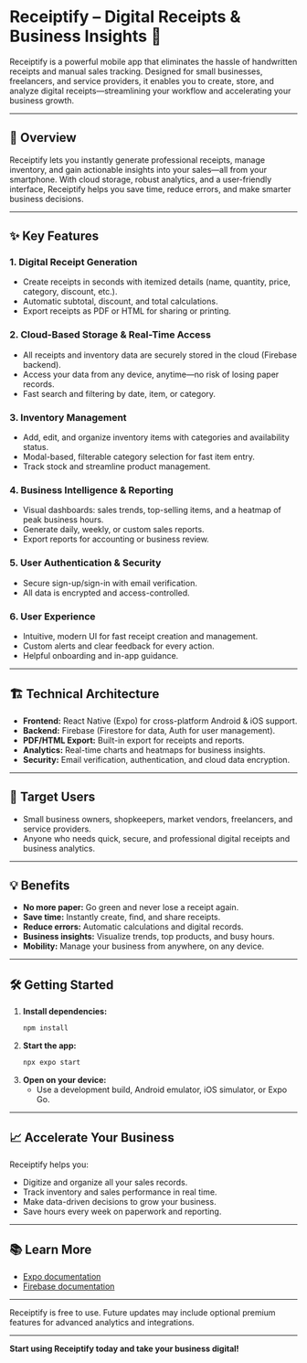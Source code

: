 # Receiptify – Digital Receipts & Business Insights 📲

Receiptify is a powerful mobile app that eliminates the hassle of handwritten receipts and manual sales tracking. Designed for small businesses, freelancers, and service providers, it enables you to create, store, and analyze digital receipts—streamlining your workflow and accelerating your business growth.

---

## 🚀 Overview
Receiptify lets you instantly generate professional receipts, manage inventory, and gain actionable insights into your sales—all from your smartphone. With cloud storage, robust analytics, and a user-friendly interface, Receiptify helps you save time, reduce errors, and make smarter business decisions.

---

## ✨ Key Features

### 1. Digital Receipt Generation
- Create receipts in seconds with itemized details (name, quantity, price, category, discount, etc.).
- Automatic subtotal, discount, and total calculations.
- Export receipts as PDF or HTML for sharing or printing.

### 2. Cloud-Based Storage & Real-Time Access
- All receipts and inventory data are securely stored in the cloud (Firebase backend).
- Access your data from any device, anytime—no risk of losing paper records.
- Fast search and filtering by date, item, or category.

### 3. Inventory Management
- Add, edit, and organize inventory items with categories and availability status.
- Modal-based, filterable category selection for fast item entry.
- Track stock and streamline product management.

### 4. Business Intelligence & Reporting
- Visual dashboards: sales trends, top-selling items, and a heatmap of peak business hours.
- Generate daily, weekly, or custom sales reports.
- Export reports for accounting or business review.

### 5. User Authentication & Security
- Secure sign-up/sign-in with email verification.
- All data is encrypted and access-controlled.

### 6. User Experience
- Intuitive, modern UI for fast receipt creation and management.
- Custom alerts and clear feedback for every action.
- Helpful onboarding and in-app guidance.

---

## 🏗️ Technical Architecture
- **Frontend:** React Native (Expo) for cross-platform Android & iOS support.
- **Backend:** Firebase (Firestore for data, Auth for user management).
- **PDF/HTML Export:** Built-in export for receipts and reports.
- **Analytics:** Real-time charts and heatmaps for business insights.
- **Security:** Email verification, authentication, and cloud data encryption.

---

## 👤 Target Users
- Small business owners, shopkeepers, market vendors, freelancers, and service providers.
- Anyone who needs quick, secure, and professional digital receipts and business analytics.

---

## 💡 Benefits
- **No more paper:** Go green and never lose a receipt again.
- **Save time:** Instantly create, find, and share receipts.
- **Reduce errors:** Automatic calculations and digital records.
- **Business insights:** Visualize trends, top products, and busy hours.
- **Mobility:** Manage your business from anywhere, on any device.

---

## 🛠️ Getting Started

1. **Install dependencies:**
   ```bash
   npm install
   ```
2. **Start the app:**
   ```bash
   npx expo start
   ```
3. **Open on your device:**
   - Use a development build, Android emulator, iOS simulator, or Expo Go.

---

## 📈 Accelerate Your Business
Receiptify helps you:
- Digitize and organize all your sales records.
- Track inventory and sales performance in real time.
- Make data-driven decisions to grow your business.
- Save hours every week on paperwork and reporting.

---

## 📚 Learn More
- [Expo documentation](https://docs.expo.dev/)
- [Firebase documentation](https://firebase.google.com/docs)

---

Receiptify is free to use. Future updates may include optional premium features for advanced analytics and integrations.

---

**Start using Receiptify today and take your business digital!**
